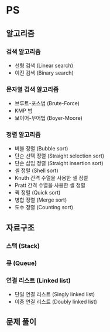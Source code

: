 # PS

## 알고리즘
### 검색 알고리즘
* 선형 검색 (Linear search)
* 이진 검색 (Binary search)
### 문자열 검색 알고리즘
* 브루트-포스법 (Brute-Force)
* KMP 법
* 보이어-무어법 (Boyer-Moore)
### 정렬 알고리즘
* 버블 정렬 (Bubble sort)
* 단순 선택 정렬 (Straight selection sort)
* 단순 삽입 정렬 (Straight insertion sort)
* 셸 정렬 (Shell sort)
* Knuth 간격 수열을 사용한 셸 정렬
* Pratt 간격 수열을 사용한 셸 정렬
* 퀵 정렬 (Quick sort)
* 병합 정렬 (Merge sort)
* 도수 정렬 (Counting sort)

## 자료구조
### 스택 (Stack)
### 큐 (Queue)
### 연결 리스트 (Linked list)
* 단일 연결 리스트 (Singly linked list)
* 이중 연결 리스트 (Doubly linked list)

## 문제 풀이